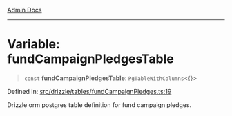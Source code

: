 [Admin Docs](/)

***

# Variable: fundCampaignPledgesTable

> `const` **fundCampaignPledgesTable**: `PgTableWithColumns`\<\{\}\>

Defined in: [src/drizzle/tables/fundCampaignPledges.ts:19](https://github.com/PalisadoesFoundation/talawa-api/blob/9f305099d404e8f36dd8bdadb150fba1e7235da9/src/drizzle/tables/fundCampaignPledges.ts#L19)

Drizzle orm postgres table definition for fund campaign pledges.
